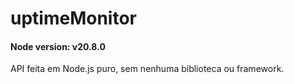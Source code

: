 # uptimeMonitor
#### Node version: v20.8.0
API feita em Node.js puro, sem nenhuma biblioteca ou framework.
